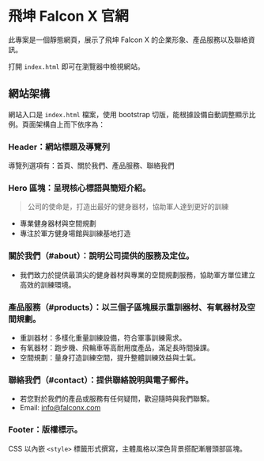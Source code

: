 # 飛坤 Falcon X 官網

此專案是一個靜態網頁，展示了飛坤 Falcon X 的企業形象、產品服務以及聯絡資訊。

打開 `index.html` 即可在瀏覽器中檢視網站。

## 網站架構
網站入口是 `index.html` 檔案，使用 bootstrap 切版，能根據設備自動調整顯示比例。頁面架構自上而下依序為：

### **Header**：網站標題及導覽列
  導覽列選項有：首頁、關於我們、產品服務、聯絡我們
  
### **Hero 區塊**：呈現核心標語與簡短介紹。
  > 公司的使命是，打造出最好的健身器材，協助軍人達到更好的訓練
  - 專業健身器材與空間規劃
  - 專注於軍方健身場館與訓練基地打造
  
### **關於我們（#about）**：說明公司提供的服務及定位。  
  - 我們致力於提供最頂尖的健身器材與專業的空間規劃服務，協助軍方單位建立高效的訓練環境。

### **產品服務（#products）**：以三個子區塊展示重訓器材、有氧器材及空間規劃。
  - 重訓器材：多樣化重量訓練設備，符合軍事訓練需求。
  - 有氧器材：跑步機、飛輪車等高耐用度產品，滿足長時間操課。
  - 空間規劃：量身打造訓練空間，提升整體訓練效益與士氣。

### **聯絡我們（#contact）**：提供聯絡說明與電子郵件。
  - 若您對於我們的產品或服務有任何疑問，歡迎隨時與我們聯繫。
  - Email: info@falconx.com
### **Footer**：版權標示。

CSS 以內嵌 `<style>` 標籤形式撰寫，主體風格以深色背景搭配漸層頭部區塊。
